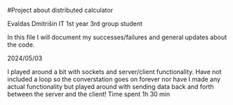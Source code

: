 #Project about distributed calculator

Evaldas Dmitrišin IT 1st year 3rd group student

In this file I will document my successes/failures and general updates about the code.

2024/05/03

I played around a bit with sockets and server/client functionality. Have not included a loop so the converstation goes on forever nor have I made any actual functionality but played around
with sending data back and forth between the server and the client! Time spent 1h 30 min
